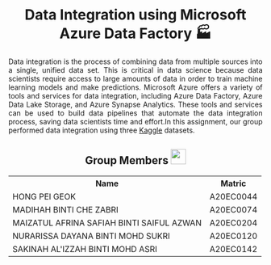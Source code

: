 <h1 align=center>Data Integration using Microsoft Azure Data Factory 🏭</h1>
<p align=Justify>Data integration is the process of combining data from multiple sources into a single, unified data set. This is critical in data science because data scientists require access to large amounts of data in order to train machine learning models and make predictions. Microsoft Azure offers a variety of tools and services for data integration, including Azure Data Factory, Azure Data Lake Storage, and Azure Synapse Analytics. These tools and services can be used to build data pipelines that automate the data integration process, saving data scientists time and effort.In this assignment, our group performed data integration using three <a href="https://www.kaggle.com/datasets/utkarshx27/non-alcohol-fatty-liver-disease?">Kaggle</a> datasets.

</p>

<h2 align=center>Group Members <img width=30px; height=30px src="https://user-images.githubusercontent.com/120556342/215398734-609ba04a-88e5-44b5-9eaa-239ac8edd091.png"></h2>
<table align=center>
  <tr>
    <th>Name</th>
    <th>Matric</th>
  </tr>
  <tr>
    <td>HONG PEI GEOK</td>
    <td>A20EC0044</td>
  </tr>
  <tr>
    <td>MADIHAH BINTI CHE ZABRI</td>
    <td>A20EC0074</td>
  </tr>
    <tr>
    <td>MAIZATUL AFRINA SAFIAH BINTI SAIFUL AZWAN</td>
    <td>A20EC0204</td>
  </tr>
    <tr>
    <td>NURARISSA DAYANA BINTI MOHD SUKRI</td>
    <td>A20EC0120</td>
  </tr>
  <tr>
    <td>SAKINAH AL'IZZAH BINTI MOHD ASRI</td>
    <td>A20EC0142</td>
  </tr>
</table>
